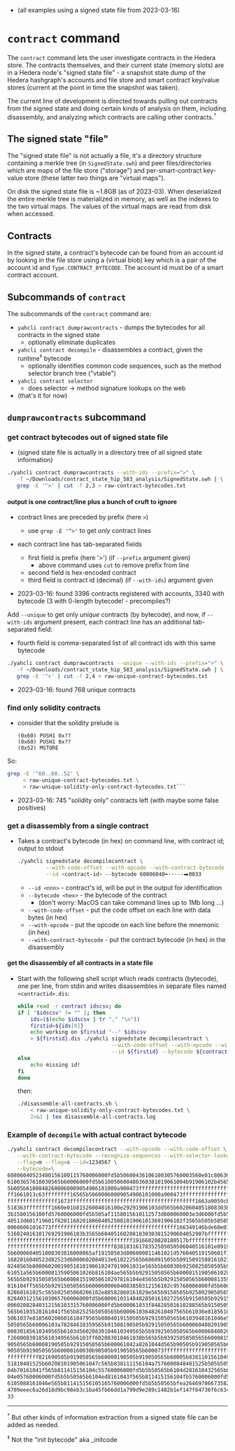 - (all examples using a signed state file from 2023-03-16)

# `contract` command

The `contract` command lets the user investigate contracts in the
Hedera store.  The contracts themselves, and their current state
(memory slots) are in a Hedera node's "signed state file" - a snapshot
state dump of the Hedera hashgraph's accounts and file store and
smart contract key/value stores (current at the point in time the
snapshot was taken).

The current line of development is directed towards pulling out
contracts from the signed state and doing certain kinds of
analysis on them, including disassembly, and analyzing which
contracts are calling other contracts.<sup>†</sup>

## The signed state "file"

The "signed state file" is not actually a file, it's a directory structure
containing a merkle tree (in `SignedState.swh`) and peer files/directories
which are maps of the file store ("storage") and per-smart-contract key-value
store (these latter two things are "virtual maps").

On disk the signed state file is ~1.8GB (as of 2023-03).  When deserialized
the entire merkle tree is materialized in memory, as
well as the indexes to the two virtual maps.  The values of the virtual maps
are read from disk when accessed.

## Contracts

In the signed state, a contract's bytecode can be found from an account
id by looking in the file store using a (virtual blob) key which is a
pair of the account id and `Type.CONTRACT_BYTECODE`.  The account id
must be of a smart contract account.

## Subcommands of `contract`

The subcommands of the `contract` command are:

* `yahcli contract dumprawcontracts` - dumps the bytecodes for all contracts in the signed state
    - optionally eliminate duplicates
* `yahcli contract decompile` - disassembles a contract, given the runtime<sup>‡</sup> bytecode
    - optionally identifies common code sequences, such as the method selector branch tree ("vtable")
* `yahcli contract selector`
    - does selector → method signature lookups on the web
* (that's it for now)


## `dumprawcontracts` subcommand

### get contract bytecodes out of signed state file
- (signed state file is actually in a directory tree of all signed state information)

```bash
./yahcli contract dumprawcontracts --with-ids --prefix=">" \
   -f ~/Downloads/contract_state_hip_583_analysis/SignedState.swh | \
   grep -E '^>' | cut -f 2,3 > raw-contract-bytecodes.txt
```
#### output is one contract/line plus a bunch of cruft to ignore
- contract lines are preceded by prefix (here `>`)
    - use `grep -E '^>'` to get _only_ contract lines
- each contract line has tab-separated fields
    - first field is prefix (here '>') (if `--prefix` argument given)
        - above command uses `cut` to remove prefix from line
    - second field is hex-encoded contract
    - third field is contract id (decimal) (if `--with-ids`) argument given

- 2023-03-16: found 3396 contracts registered with accounts, 3340 with bytecode (3 with 0-length bytecode! - precompiles?)

Add `--unique` to get only _unique_ contracts (by bytecode), and now, if `--with-ids` argument
present, each contract line has an additional tab-separated field:
- fourth field is comma-separated list of all contract ids with this same bytecode

```bash
./yahcli contract dumprawcontracts --unique --with-ids --prefix=">" \
   -f ~/Downloads/contract_state_hip_583_analysis/SignedState.swh | \
   grep -E '^>' | cut -f 2,4 > raw-unique-contract-bytecodes.txt
```

- 2023-03-16: found 768 unique contracts

### find only solidity contracts

- consider that the solidity prelude is
  ```
  (0x60) PUSH1 0x??
  (0x60) PUSH1 0x??
  (0x52) MSTORE
  ```

So:

```bash
grep -E '^60..60..52' \
     < raw-unique-contract-bytecodes.txt \
     > raw-unique-solidity-only-contract-bytecodes.txt```
````
- 2023-03-16: 745 "solidity only" contracts left (with maybe some false positives)

### get a disassembly from a single contract

* Takes a contract's bytecode (in hex) on command line, with contract id; output to stdout

   ```bash
   ./yahcli signedstate decompilecontract \
            --with-code-offset --with-opcode --with-contract-bytecode \
            --id <contract-id> --bytecode 60806040⬅·····⮕0033
   ```

    - `--id <nnn>` - contract's id, will be put in the output for identification
    - `--bytecode <hex>` - the bytecode of the contract
      - (don't worry: MacOS can take command lines up to 1Mb long ...)
    - `--with-code-offset` - put the code offset on each line with data bytes (in hex)
    - `--with-opcode` - put the opcode on each line before the mnemonic (in hex)
    - `--with-contract-bytecode` - put the contract bytecode (in hex) in the disassembly

#### get the disassembly of all contracts in a state file

* Start with the following shell script which reads contracts (bytecode), one per line, from stdin
  and writes disassembles in separate files named `<contractid>.dis`:
    ```bash
    while read -r contract idscsv; do
    if [ "$idscsv" != "" ]; then
        ids=($(echo $idscsv | tr "," "\n"))
        firstid=${ids[0]}
        echo working on $firstid "--" $idscsv
        > ${firstid}.dis ./yahcli signedstate decompilecontract \
                                  --with-code-offset --with-opcode --with-contract-bytecode \
                                  --id ${firstid} --bytecode ${contract}
    else
        echo missing id!
    fi
    done
    ```

  then:

  ```bash
  ./disassemble-all-contracts.sh \
      < raw-unique-solidity-only-contract-bytecodes.txt \
      2>&1 | tee disassemble-all-contracts.log
  ```

### Example of `decompile` with actual contract bytecode

```bash
./yahcli contract decompilecontract --with-opcode --with-code-offset \
   --with-contract-bytecode --recognize-sequences --with-selector-lookups \
   --flag=m --flag=s --id=1234567 \
   --bytecode=\
60806040523480156100115760006000fd5b50600436106100305760003560e01c806368cdafe614\
61003657610030565b60006000fd5b610050600480360381019061004b91906102b4565b61005256\
5b005b61008482600060009054906101000a900473ffffffffffffffffffffffffffffffffffffff\
ff1661013c63ffffffff16565b50600060009054906101000a900473ffffffffffffffffffffffff\
ffffffffffffffff1673ffffffffffffffffffffffffffffffffffffffff1663a9059cbb83836040\
518363ffffffff1660e01b81526004016100e29291906103dd565b60206040518083038160008780\
3b1580156100fd5760006000fd5b505af1158015610112573d600060003e3d6000fd5b5050505060\
40513d601f19601f8201168201806040525081019061013691906102f3565b505b5050565b600060\
00606061016773ffffffffffffffffffffffffffffffffffffffff166349146bde60e01b86866040\
516024016101769291906103b3565b604051602081830303815290604052907bffffffffffffffff\
ffffffffffffffffffffffffffffffffffffffff19166020820180517bffffffffffffffffffffff\
ffffffffffffffffffffffffffffffffff83818316178352505050506040516101e0919061039b56\
5b6000604051808303816000865af19150503d806000811461021d576040519150601f19603f3d01\
1682016040523d82523d6000602084013e610222565b606091505b50915091508161023357601561\
0248565b80806020019051810190610247919061031e565b5b60030b9250825050505b9291505056\
61051a565b60008135905061026b816104ae565b5b92915050565b600081519050610281816104c9\
565b5b92915050565b600081519050610297816104e4565b5b92915050565b6000813590506102ad\
816104ff565b5b92915050565b60006000604083850312156102c95760006000fd5b60006102d785\
82860161025c565b92505060206102e88582860161029e565b9150505b9250929050565b60006020\
82840312156103065760006000fd5b600061031484828501610272565b9150505b92915050565b60\
00602082840312156103315760006000fd5b600061033f84828501610288565b9150505b92915050\
565b6103528161041f565b82525b5050565b600061036482610407565b61036e8185610413565b93\
5061037e818560208601610479565b8084019150505b92915050565b6103948161046e565b82525b\
5050565b60006103a78284610359565b91508190505b92915050565b60006040820190506103c860\
00830185610349565b6103d56020830184610349565b5b9392505050565b60006040820190506103\
f26000830185610349565b6103ff602083018461038b565b5b9392505050565b6000815190505b91\
9050565b60008190505b92915050565b600061042a8261044d565b90505b919050565b6000811515\
90505b919050565b60008160030b90505b919050565b600073ffffffffffffffffffffffffffffff\
ffffffffff821690505b919050565b60008190505b919050565b60005b8381101561049857808201\
51818401525b60208101905061047c565b838111156104a7576000848401525b505b505050565b61\
04b78161041f565b811415156104c55760006000fd5b5b50565b6104d281610432565b8114151561\
04e05760006000fd5b5b50565b6104ed8161043f565b811415156104fb5760006000fd5b5b50565b\
6105088161046e565b811415156105165760006000fd5b5b50565bfea26469706673582212203b08\
4709eeec6a26d18d9bc98eb3c1ba45fb66dd1a799d9e289c1482b1ef147f64736f6c634300060c00\
33
```


----

<sup>†</sup> But other kinds of information extraction from a signed state file
can be added as needed.

<sup>‡</sup> Not the "init bytecode" aka _initcode
